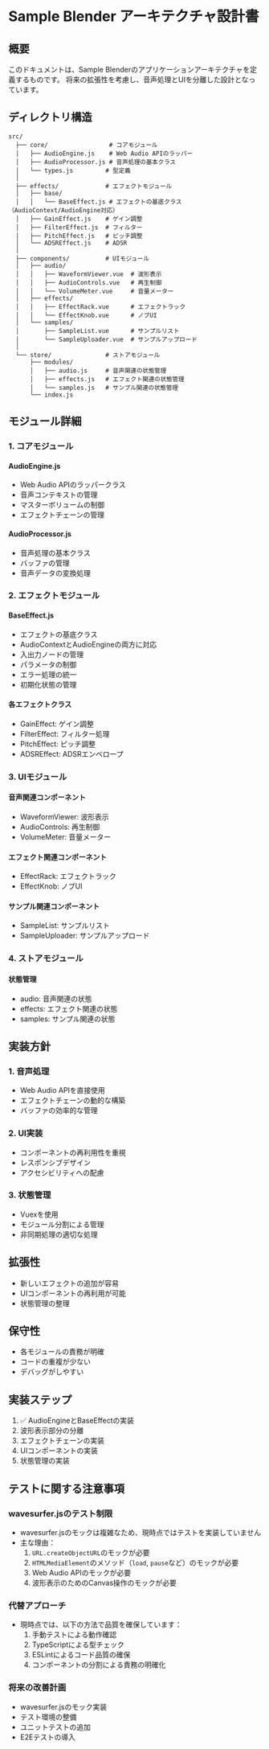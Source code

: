 # Sample Blender アーキテクチャ設計書

## 概要
このドキュメントは、Sample Blenderのアプリケーションアーキテクチャを定義するものです。
将来の拡張性を考慮し、音声処理とUIを分離した設計となっています。

## ディレクトリ構造
```
src/
  ├── core/                 # コアモジュール
  │   ├── AudioEngine.js    # Web Audio APIのラッパー
  │   ├── AudioProcessor.js # 音声処理の基本クラス
  │   └── types.js         # 型定義
  │
  ├── effects/             # エフェクトモジュール
  │   ├── base/
  │   │   └── BaseEffect.js # エフェクトの基底クラス（AudioContext/AudioEngine対応）
  │   ├── GainEffect.js    # ゲイン調整
  │   ├── FilterEffect.js  # フィルター
  │   ├── PitchEffect.js   # ピッチ調整
  │   └── ADSREffect.js    # ADSR
  │
  ├── components/          # UIモジュール
  │   ├── audio/
  │   │   ├── WaveformViewer.vue  # 波形表示
  │   │   ├── AudioControls.vue   # 再生制御
  │   │   └── VolumeMeter.vue     # 音量メーター
  │   ├── effects/
  │   │   ├── EffectRack.vue      # エフェクトラック
  │   │   └── EffectKnob.vue      # ノブUI
  │   └── samples/
  │       ├── SampleList.vue      # サンプルリスト
  │       └── SampleUploader.vue  # サンプルアップロード
  │
  └── store/               # ストアモジュール
      ├── modules/
      │   ├── audio.js     # 音声関連の状態管理
      │   ├── effects.js   # エフェクト関連の状態管理
      │   └── samples.js   # サンプル関連の状態管理
      └── index.js
```

## モジュール詳細

### 1. コアモジュール
#### AudioEngine.js
- Web Audio APIのラッパークラス
- 音声コンテキストの管理
- マスターボリュームの制御
- エフェクトチェーンの管理

#### AudioProcessor.js
- 音声処理の基本クラス
- バッファの管理
- 音声データの変換処理

### 2. エフェクトモジュール
#### BaseEffect.js
- エフェクトの基底クラス
- AudioContextとAudioEngineの両方に対応
- 入出力ノードの管理
- パラメータの制御
- エラー処理の統一
- 初期化状態の管理

#### 各エフェクトクラス
- GainEffect: ゲイン調整
- FilterEffect: フィルター処理
- PitchEffect: ピッチ調整
- ADSREffect: ADSRエンベロープ

### 3. UIモジュール
#### 音声関連コンポーネント
- WaveformViewer: 波形表示
- AudioControls: 再生制御
- VolumeMeter: 音量メーター

#### エフェクト関連コンポーネント
- EffectRack: エフェクトラック
- EffectKnob: ノブUI

#### サンプル関連コンポーネント
- SampleList: サンプルリスト
- SampleUploader: サンプルアップロード

### 4. ストアモジュール
#### 状態管理
- audio: 音声関連の状態
- effects: エフェクト関連の状態
- samples: サンプル関連の状態

## 実装方針

### 1. 音声処理
- Web Audio APIを直接使用
- エフェクトチェーンの動的な構築
- バッファの効率的な管理

### 2. UI実装
- コンポーネントの再利用性を重視
- レスポンシブデザイン
- アクセシビリティへの配慮

### 3. 状態管理
- Vuexを使用
- モジュール分割による管理
- 非同期処理の適切な処理

## 拡張性
- 新しいエフェクトの追加が容易
- UIコンポーネントの再利用が可能
- 状態管理の整理

## 保守性
- 各モジュールの責務が明確
- コードの重複が少ない
- デバッグがしやすい

## 実装ステップ
1. ✅ AudioEngineとBaseEffectの実装
2. 波形表示部分の分離
3. エフェクトチェーンの実装
4. UIコンポーネントの実装
5. 状態管理の実装

## テストに関する注意事項

### wavesurfer.jsのテスト制限
- wavesurfer.jsのモックは複雑なため、現時点ではテストを実装していません
- 主な理由：
  1. `URL.createObjectURL`のモックが必要
  2. `HTMLMediaElement`のメソッド（`load`, `pause`など）のモックが必要
  3. Web Audio APIのモックが必要
  4. 波形表示のためのCanvas操作のモックが必要

### 代替アプローチ
- 現時点では、以下の方法で品質を確保しています：
  1. 手動テストによる動作確認
  2. TypeScriptによる型チェック
  3. ESLintによるコード品質の確保
  4. コンポーネントの分割による責務の明確化

### 将来の改善計画
- wavesurfer.jsのモック実装
- テスト環境の整備
- ユニットテストの追加
- E2Eテストの導入 